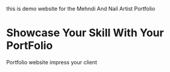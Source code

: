 this is demo website for the Mehndi And Nail Artist Portfolio
<br/>
<h1>Showcase Your Skill With Your PortFolio</h1>

<p>Portfolio website impress your client</p>
